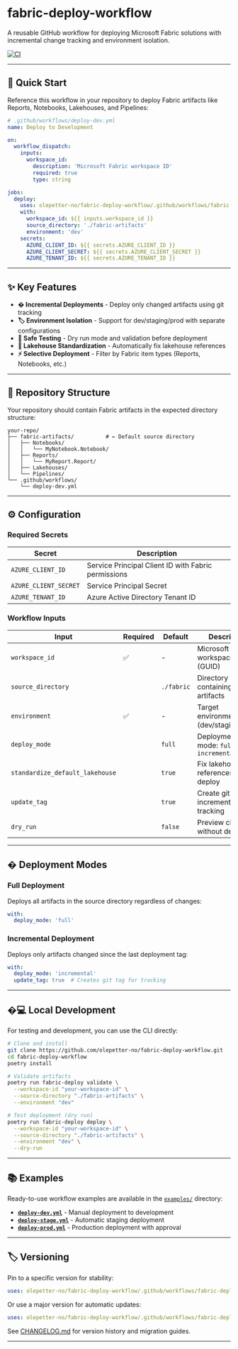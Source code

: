 # fabric-deploy-workflow

A reusable GitHub workflow for deploying Microsoft Fabric solutions with incremental change tracking and environment isolation.

[![CI](https://github.com/olepetter-no/fabric-deploy-workflow/actions/workflows/ci.yml/badge.svg)](https://github.com/olepetter-no/fabric-deploy-workflow/actions/workflows/ci.yml)

---

## 🚀 Quick Start

Reference this workflow in your repository to deploy Fabric artifacts like Reports, Notebooks, Lakehouses, and Pipelines:

```yaml
# .github/workflows/deploy-dev.yml
name: Deploy to Development

on:
  workflow_dispatch:
    inputs:
      workspace_id:
        description: 'Microsoft Fabric workspace ID'
        required: true
        type: string

jobs:
  deploy:
    uses: olepetter-no/fabric-deploy-workflow/.github/workflows/fabric-deploy.yml@v1
    with:
      workspace_id: ${{ inputs.workspace_id }}
      source_directory: './fabric-artifacts'
      environment: 'dev'
    secrets:
      AZURE_CLIENT_ID: ${{ secrets.AZURE_CLIENT_ID }}
      AZURE_CLIENT_SECRET: ${{ secrets.AZURE_CLIENT_SECRET }}
      AZURE_TENANT_ID: ${{ secrets.AZURE_TENANT_ID }}
```

---

## ✨ Key Features

- **� Incremental Deployments** - Deploy only changed artifacts using git tracking
- **🏷️ Environment Isolation** - Support for dev/staging/prod with separate configurations
- **🧪 Safe Testing** - Dry run mode and validation before deployment
- **🔗 Lakehouse Standardization** - Automatically fix lakehouse references
- **⚡ Selective Deployment** - Filter by Fabric item types (Reports, Notebooks, etc.)

---

## 📁 Repository Structure

Your repository should contain Fabric artifacts in the expected directory structure:

```
your-repo/
├── fabric-artifacts/          # ← Default source directory
│   ├── Notebooks/
│   │   └── MyNotebook.Notebook/
│   ├── Reports/
│   │   └── MyReport.Report/
│   ├── Lakehouses/
│   └── Pipelines/
└── .github/workflows/
    └── deploy-dev.yml
```

---

## ⚙️ Configuration

### Required Secrets
| Secret | Description |
|--------|-------------|
| `AZURE_CLIENT_ID` | Service Principal Client ID with Fabric permissions |
| `AZURE_CLIENT_SECRET` | Service Principal Secret |
| `AZURE_TENANT_ID` | Azure Active Directory Tenant ID |

### Workflow Inputs
| Input | Required | Default | Description |
|-------|----------|---------|-------------|
| `workspace_id` | ✅ | - | Microsoft Fabric workspace ID (GUID) |
| `source_directory` | | `./fabric` | Directory containing Fabric artifacts |
| `environment` | ✅ | - | Target environment (dev/staging/prod) |
| `deploy_mode` | | `full` | Deployment mode: `full` or `incremental` |
| `standardize_default_lakehouse` | | `true` | Fix lakehouse references before deploy |
| `update_tag` | | `true` | Create git tags for incremental tracking |
| `dry_run` | | `false` | Preview changes without deploying |

---

## � Deployment Modes

### Full Deployment
Deploys all artifacts in the source directory regardless of changes:
```yaml
with:
  deploy_mode: 'full'
```

### Incremental Deployment
Deploys only artifacts changed since the last deployment tag:
```yaml
with:
  deploy_mode: 'incremental'
  update_tag: true  # Creates git tag for tracking
```

---

## �💻 Local Development

For testing and development, you can use the CLI directly:

```bash
# Clone and install
git clone https://github.com/olepetter-no/fabric-deploy-workflow.git
cd fabric-deploy-workflow
poetry install

# Validate artifacts
poetry run fabric-deploy validate \
  --workspace-id "your-workspace-id" \
  --source-directory "./fabric-artifacts" \
  --environment "dev"

# Test deployment (dry run)
poetry run fabric-deploy deploy \
  --workspace-id "your-workspace-id" \
  --source-directory "./fabric-artifacts" \
  --environment "dev" \
  --dry-run
```

---

## 📚 Examples

Ready-to-use workflow examples are available in the [`examples/`](./examples/) directory:

- **[`deploy-dev.yml`](./examples/deploy-dev.yml)** - Manual deployment to development
- **[`deploy-stage.yml`](./examples/deploy-stage.yml)** - Automatic staging deployment
- **[`deploy-prod.yml`](./examples/deploy-prod.yml)** - Production deployment with approval

---

## 🏷️ Versioning

Pin to a specific version for stability:

```yaml
uses: olepetter-no/fabric-deploy-workflow/.github/workflows/fabric-deploy.yml@v1.2.3
```

Or use a major version for automatic updates:

```yaml
uses: olepetter-no/fabric-deploy-workflow/.github/workflows/fabric-deploy.yml@v1
```

See [CHANGELOG.md](./CHANGELOG.md) for version history and migration guides.

---
